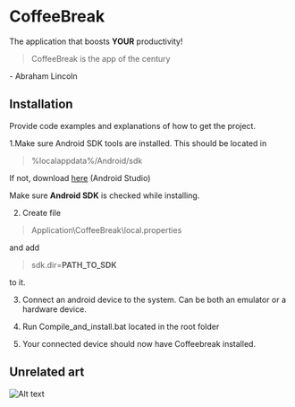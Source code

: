 # CoffeeBreak
The application that boosts **YOUR** productivity!
>CoffeeBreak is the app of the century

\- Abraham Lincoln

## Installation
Provide code examples and explanations of how to get the project.

1.Make sure Android SDK tools are installed. This should be located in 
>%localappdata%/Android/sdk

If not, download [here](https://developer.android.com/studio/index.html) (Android Studio)

Make sure **Android SDK** is checked while installing.

2. Create file
>Application\CoffeeBreak\local.properties

and add 
>sdk.dir=**PATH_TO_SDK**

to it.

3. Connect an android device to the system. 
   Can be both an emulator or a hardware device.
   
4. Run Compile_and_install.bat located in the root folder

5. Your connected device should now have Coffeebreak installed.

## Unrelated art
![Alt text](http://i.imgur.com/BPyU7hB.jpg "Copyright Landsfadern")